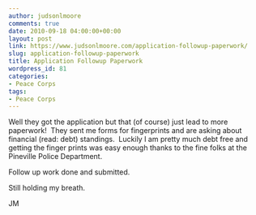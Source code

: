 ```yaml
---
author: judsonlmoore
comments: true
date: 2010-09-18 04:00:00+00:00
layout: post
link: https://www.judsonlmoore.com/application-followup-paperwork/
slug: application-followup-paperwork
title: Application Followup Paperwork
wordpress_id: 81
categories:
- Peace Corps
tags:
- Peace Corps
---
```


Well they got the application but that (of course) just lead to more paperwork!  They sent me forms for fingerprints and are asking about financial (read: debt) standings.  Luckily I am pretty much debt free and getting the finger prints was easy enough thanks to the fine folks at the Pineville Police Department.




Follow up work done and submitted.




Still holding my breath.




JM
